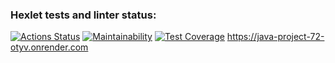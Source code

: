 ### Hexlet tests and linter status:
[![Actions Status](https://github.com/MakarovOY/java-project-72/actions/workflows/hexlet-check.yml/badge.svg)](https://github.com/MakarovOY/java-project-72/actions)
[![Maintainability](https://api.codeclimate.com/v1/badges/ab691864a5391ed700f1/maintainability)](https://codeclimate.com/github/MakarovOY/java-project-72/maintainability)
[![Test Coverage](https://api.codeclimate.com/v1/badges/ab691864a5391ed700f1/test_coverage)](https://codeclimate.com/github/MakarovOY/java-project-72/test_coverage)
https://java-project-72-otyv.onrender.com
